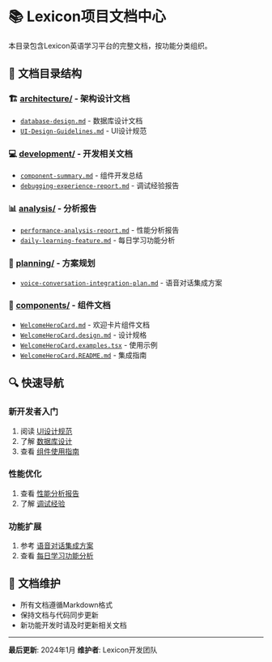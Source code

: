 # 📚 Lexicon项目文档中心

本目录包含Lexicon英语学习平台的完整文档，按功能分类组织。

## 📁 文档目录结构

### 🏗️ [architecture/](./architecture/) - 架构设计文档
- [`database-design.md`](./architecture/database-design.md) - 数据库设计文档
- [`UI-Design-Guidelines.md`](./architecture/UI-Design-Guidelines.md) - UI设计规范

### 💻 [development/](./development/) - 开发相关文档
- [`component-summary.md`](./development/component-summary.md) - 组件开发总结
- [`debugging-experience-report.md`](./development/debugging-experience-report.md) - 调试经验报告

### 📊 [analysis/](./analysis/) - 分析报告
- [`performance-analysis-report.md`](./analysis/performance-analysis-report.md) - 性能分析报告
- [`daily-learning-feature.md`](./analysis/daily-learning-feature.md) - 每日学习功能分析

### 🎯 [planning/](./planning/) - 方案规划
- [`voice-conversation-integration-plan.md`](./planning/voice-conversation-integration-plan.md) - 语音对话集成方案

### 🧩 [components/](./components/) - 组件文档
- [`WelcomeHeroCard.md`](./components/WelcomeHeroCard.md) - 欢迎卡片组件文档
- [`WelcomeHeroCard.design.md`](./components/WelcomeHeroCard.design.md) - 设计规格
- [`WelcomeHeroCard.examples.tsx`](./components/WelcomeHeroCard.examples.tsx) - 使用示例
- [`WelcomeHeroCard.README.md`](./components/WelcomeHeroCard.README.md) - 集成指南

## 🔍 快速导航

### 新开发者入门
1. 阅读 [UI设计规范](./architecture/UI-Design-Guidelines.md)
2. 了解 [数据库设计](./architecture/database-design.md)
3. 查看 [组件使用指南](./components/)

### 性能优化
1. 查看 [性能分析报告](./analysis/performance-analysis-report.md)
2. 了解 [调试经验](./development/debugging-experience-report.md)

### 功能扩展
1. 参考 [语音对话集成方案](./planning/voice-conversation-integration-plan.md)
2. 查看 [每日学习功能分析](./analysis/daily-learning-feature.md)

## 📝 文档维护

- 所有文档遵循Markdown格式
- 保持文档与代码同步更新
- 新功能开发时请及时更新相关文档

---

**最后更新**: 2024年1月
**维护者**: Lexicon开发团队